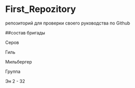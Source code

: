 # First_Repozitory

репозиторий для проверки своего руководства по Github

##состав бригады

Серов

Гиль

Мильбергер

Группа 

Эн 2 - 32
